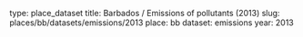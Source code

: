 type: place_dataset
title: Barbados / Emissions of pollutants (2013)
slug: places/bb/datasets/emissions/2013
place: bb
dataset: emissions
year: 2013
